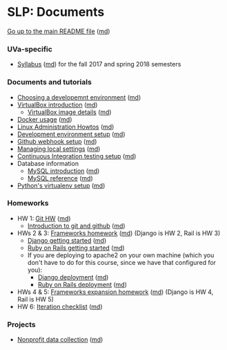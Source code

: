 SLP: Documents
==============

[Go up to the main README file](../README.html) ([md](../README.md))

### UVa-specific

- [Syllabus](../uva/syllabus.html) ([md](../uva/syllabus.md)) for the fall 2017 and spring 2018 semesters

### Documents and tutorials

- [Choosing a developemnt environment](choosing-dev-env.html) ([md](choosing-dev-env.md))
- [VirtualBox introduction](virtualbox-intro.html) ([md](virtualbox-intro.md))
    - [VirtualBox image details](virtualbox-image-details.html) ([md](virtualbox-image-details.md))
- [Docker usage](docker-usage.html) ([md](docker-usage.md))
- [Linux Administration Howtos](linux-admin-howtos.html) ([md](linux-admin-howtos.md))
- [Development environment setup](dev-env-setup.html) ([md](dev-env-setup.md))
- [Github webhook setup](github-webhook.html) ([md](github-webhook.md))
- [Managing local settings](local-settings.html) ([md](local-settings.md))
- [Continuous Integration testing setup](ci-setup.html) ([md](ci-setup.md))
- Database information
    - [MySQL introduction](mysql-intro.html) ([md](mysql-intro.md))
    - [MySQL reference](mysql-reference.html) ([md](mysql-reference.md))
- [Python's virtualenv setup](virtualenv-setup.html) ([md](virtualenv-setup.md))

### Homeworks

- HW 1: [Git HW](hw-git.html) ([md](hw-git.md))
    - [Introduction to git and github](git-intro.html) ([md](git-intro.md))
- HWs 2 & 3: [Frameworks homework](hw-frameworks.html) ([md](framework-hw.md)) (Django is HW 2, Rail is HW 3)
    - [Django getting started](django-getting-started.html) ([md](django-getting-started.md))
	- [Ruby on Rails getting started](rubyrails-getting-started.html) ([md](rubyrails-getting-started.md))
	- If you are deploying to apache2 on your own machine (which you don't have to do for this course, since we have that configured for you):
        - [Django deployment](django-deployment.html) ([md](django-deployment.md))
        - [Ruby on Rails deployment](rubyrails-deployment.html) ([md](rubyrails-deployment.md))
- HWs 4 & 5: [Frameworks expansion homework](hw-framework-exp.html) ([md](hw-framework-exp.md)) (Django is HW 4, Rail is HW 5)
- HW 6: [Iteration checklist](hw6-iteration-checklist.html) ([md](hw6-iteration-checklist.md))

### Projects

- [Nonprofit data collection](project-nonprofit-data-collection.html) ([md](project-nonprofit-data-collection.md))
